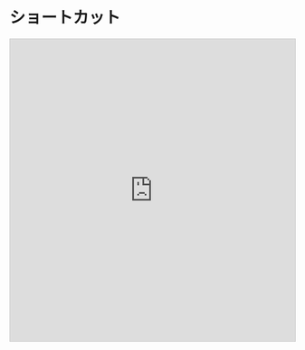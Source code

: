 # ショートカット

<iframe class="airtable-embed" src="https://airtable.com/embed/shrcPU7uz6fSLkT27?backgroundColor=cyan&viewControls=on" frameborder="0" onmousewheel="" width="100%" height="533" style="background: transparent; border: 1px solid #ccc;"></iframe>

